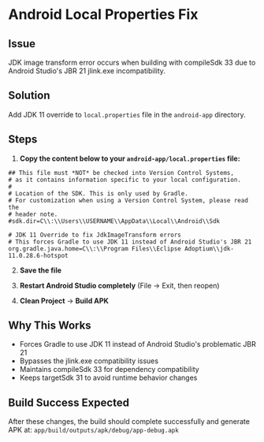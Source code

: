 # Android Local Properties Fix

## Issue
JDK image transform error occurs when building with compileSdk 33 due to Android Studio's JBR 21 jlink.exe incompatibility.

## Solution
Add JDK 11 override to `local.properties` file in the `android-app` directory.

## Steps

1. **Copy the content below to your `android-app/local.properties` file:**

```properties
## This file must *NOT* be checked into Version Control Systems,
# as it contains information specific to your local configuration.
#
# Location of the SDK. This is only used by Gradle.
# For customization when using a Version Control System, please read the
# header note.
#sdk.dir=C\\:\\Users\\USERNAME\\AppData\\Local\\Android\\Sdk

# JDK 11 Override to fix JdkImageTransform errors
# This forces Gradle to use JDK 11 instead of Android Studio's JBR 21
org.gradle.java.home=C\\:\\Program Files\\Eclipse Adoptium\\jdk-11.0.28.6-hotspot
```

2. **Save the file**

3. **Restart Android Studio completely** (File → Exit, then reopen)

4. **Clean Project** → **Build APK**

## Why This Works
- Forces Gradle to use JDK 11 instead of Android Studio's problematic JBR 21
- Bypasses the jlink.exe compatibility issues
- Maintains compileSdk 33 for dependency compatibility
- Keeps targetSdk 31 to avoid runtime behavior changes

## Build Success Expected
After these changes, the build should complete successfully and generate APK at:
`app/build/outputs/apk/debug/app-debug.apk`
